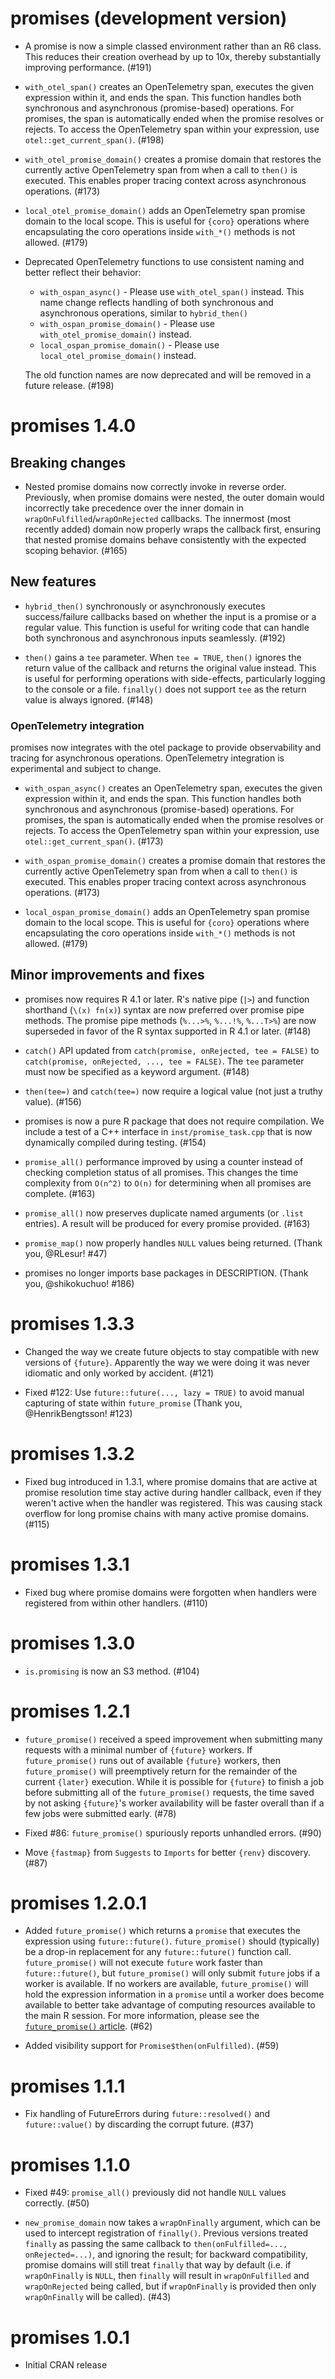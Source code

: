 # promises (development version)

* A promise is now a simple classed environment rather than an R6 class. This reduces their creation overhead by up to 10x, thereby substantially improving performance. (#191)

* `with_otel_span()` creates an OpenTelemetry span, executes the given expression within it, and ends the span. This function handles both synchronous and asynchronous (promise-based) operations. For promises, the span is automatically ended when the promise resolves or rejects. To access the OpenTelemetry span within your expression, use `otel::get_current_span()`. (#198)

* `with_otel_promise_domain()` creates a promise domain that restores the currently active OpenTelemetry span from when a call to `then()` is executed. This enables proper tracing context across asynchronous operations. (#173)

* `local_otel_promise_domain()` adds an OpenTelemetry span promise domain to the local scope. This is useful for `{coro}` operations where encapsulating the coro operations inside `with_*()` methods is not allowed. (#179)

* Deprecated OpenTelemetry functions to use consistent naming and better reflect their behavior:
  * `with_ospan_async()` - Please use `with_otel_span()` instead. This name change reflects handling of both synchronous and asynchronous operations, similar to `hybrid_then()`
  * `with_ospan_promise_domain()` - Please use `with_otel_promise_domain()` instead.
  * `local_ospan_promise_domain()` - Please use `local_otel_promise_domain()` instead.

  The old function names are now deprecated and will be removed in a future release. (#198)

# promises 1.4.0

## Breaking changes

* Nested promise domains now correctly invoke in reverse order. Previously, when promise domains were nested, the outer domain would incorrectly take precedence over the inner domain in `wrapOnFulfilled`/`wrapOnRejected` callbacks. The innermost (most recently added) domain now properly wraps the callback first, ensuring that nested promise domains behave consistently with the expected scoping behavior. (#165)

## New features

* `hybrid_then()` synchronously or asynchronously executes success/failure callbacks based on whether the input is a promise or a regular value. This function is useful for writing code that can handle both synchronous and asynchronous inputs seamlessly. (#192)

* `then()` gains a `tee` parameter. When `tee = TRUE`, `then()` ignores the return value of the callback and returns the original value instead. This is useful for performing operations with side-effects, particularly logging to the console or a file. `finally()` does not support `tee` as the return value is always ignored. (#148)

### OpenTelemetry integration

promises now integrates with the otel package to provide observability and tracing for asynchronous operations. OpenTelemetry integration is experimental and subject to change.

* `with_ospan_async()` creates an OpenTelemetry span, executes the given expression within it, and ends the span. This function handles both synchronous and asynchronous (promise-based) operations. For promises, the span is automatically ended when the promise resolves or rejects. To access the OpenTelemetry span within your expression, use `otel::get_current_span()`. (#173)

* `with_ospan_promise_domain()` creates a promise domain that restores the currently active OpenTelemetry span from when a call to `then()` is executed. This enables proper tracing context across asynchronous operations. (#173)

* `local_ospan_promise_domain()` adds an OpenTelemetry span promise domain to the local scope. This is useful for `{coro}` operations where encapsulating the coro operations inside `with_*()` methods is not allowed. (#179)

## Minor improvements and fixes

* promises now requires R 4.1 or later. R's native pipe (`|>`) and function shorthand (`\(x) fn(x)`) syntax are now preferred over promise pipe methods. The promise pipe methods (`%...>%`, `%...!%`, `%...T>%`) are now superseded in favor of the R syntax supported in R 4.1 or later. (#148)

* `catch()` API updated from `catch(promise, onRejected, tee = FALSE)` to `catch(promise, onRejected, ..., tee = FALSE)`. The `tee` parameter must now be specified as a keyword argument. (#148)

* `then(tee=)` and `catch(tee=)` now require a logical value (not just a truthy value). (#156)

* promises is now a pure R package that does not require compilation. We include a test of a C++ interface in `inst/promise_task.cpp` that is now dynamically compiled during testing. (#154)

* `promise_all()` performance improved by using a counter instead of checking completion status of all promises. This changes the time complexity from `O(n^2)` to `O(n)` for determining when all promises are complete. (#163)

* `promise_all()` now preserves duplicate named arguments (or `.list` entries). A result will be produced for every promise provided. (#163)

* `promise_map()` now properly handles `NULL` values being returned. (Thank you, @RLesur! #47)

* promises no longer imports base packages in DESCRIPTION. (Thank you, @shikokuchuo! #186)


# promises 1.3.3

* Changed the way we create future objects to stay compatible with new versions of `{future}`. Apparently the way we were doing it was never idiomatic and only worked by accident. (#121)

* Fixed #122: Use `future::future(..., lazy = TRUE)` to avoid manual capturing of state within `future_promise` (Thank you, @HenrikBengtsson! #123)


# promises 1.3.2

* Fixed bug introduced in 1.3.1, where promise domains that are active at promise resolution time stay active during handler callback, even if they weren't active when the handler was registered. This was causing stack overflow for long promise chains with many active promise domains. (#115)


# promises 1.3.1

* Fixed bug where promise domains were forgotten when handlers were registered from within other handlers. (#110)


# promises 1.3.0

* `is.promising` is now an S3 method. (#104)


# promises 1.2.1

* `future_promise()` received a speed improvement when submitting many requests with a minimal number of `{future}` workers. If `future_promise()` runs out of available `{future}` workers, then `future_promise()` will preemptively return for the remainder of the current `{later}` execution. While it is possible for `{future}` to finish a job before submitting all of the `future_promise()` requests, the time saved by not asking `{future}`'s worker availability will be faster overall than if a few jobs were submitted early. (#78)

* Fixed #86: `future_promise()` spuriously reports unhandled errors. (#90)

* Move `{fastmap}` from `Suggests` to `Imports` for better `{renv}` discovery. (#87)


# promises 1.2.0.1

* Added `future_promise()` which returns a `promise` that executes the expression using `future::future()`. `future_promise()` should (typically) be a drop-in replacement for any `future::future()` function call. `future_promise()` will not execute `future` work faster than `future::future()`, but `future_promise()` will only submit `future` jobs if a worker is available. If no workers are available, `future_promise()` will hold the expression information in a `promise` until a worker does become available to better take advantage of computing resources available to the main R session. For more information, please see the [`future_promise()` article](https://rstudio.github.io/promises/articles/promises_05b_future_promise.html). (#62)

* Added visibility support for `Promise$then(onFulfilled)`. (#59)

# promises 1.1.1

* Fix handling of FutureErrors during `future::resolved()` and `future::value()` by discarding the corrupt future. (#37)


# promises 1.1.0

* Fixed #49: `promise_all()` previously did not handle `NULL` values correctly. (#50)

* `new_promise_domain` now takes a `wrapOnFinally` argument, which can be used to intercept registration of `finally()`. Previous versions treated `finally` as passing the same callback to `then(onFulfilled=..., onRejected=...)`, and ignoring the result; for backward compatibility, promise domains will still treat `finally` that way by default (i.e. if `wrapOnFinally` is `NULL`, then `finally` will result in `wrapOnFulfilled` and `wrapOnRejected` being called, but if `wrapOnFinally` is provided then only `wrapOnFinally` will be called). (#43)


# promises 1.0.1

* Initial CRAN release
